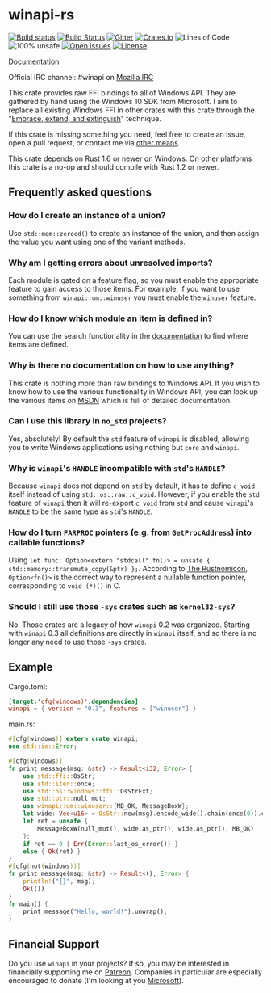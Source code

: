 # winapi-rs
[![Build status](https://ci.appveyor.com/api/projects/status/i47oonf5e7qm5utq/branch/0.3?svg=true)](https://ci.appveyor.com/project/retep998/winapi-rs/branch/0.3)
[![Build Status](https://travis-ci.org/retep998/winapi-rs.svg?branch=0.3)](https://travis-ci.org/retep998/winapi-rs)
[![Gitter](https://badges.gitter.im/Join%20Chat.svg)](https://gitter.im/retep998/winapi-rs)
[![Crates.io](https://img.shields.io/crates/v/winapi.svg)](https://crates.io/crates/winapi)
![Lines of Code](https://tokei.rs/b1/github/retep998/winapi-rs)
![100% unsafe](https://img.shields.io/badge/unsafe-100%25-blue.svg)
[![Open issues](https://img.shields.io/github/issues-raw/retep998/winapi-rs.svg)](https://github.com/retep998/winapi-rs/issues)
[![License](https://img.shields.io/crates/l/winapi.svg)](https://github.com/retep998/winapi-rs)


[Documentation](https://docs.rs/winapi/*/x86_64-pc-windows-msvc/winapi/)

Official IRC channel: #winapi on [Mozilla IRC](https://wiki.mozilla.org/IRC)

This crate provides raw FFI bindings to all of Windows API. They are gathered by hand using the Windows 10 SDK from Microsoft. I aim to replace all existing Windows FFI in other crates with this crate through the "[Embrace, extend, and extinguish](http://en.wikipedia.org/wiki/Embrace,_extend_and_extinguish)" technique.

If this crate is missing something you need, feel free to create an issue, open a pull request, or contact me via [other means](http://www.rustaceans.org/retep998).

This crate depends on Rust 1.6 or newer on Windows. On other platforms this crate is a no-op and should compile with Rust 1.2 or newer.

## Frequently asked questions ##

### How do I create an instance of a union?

Use `std::mem::zeroed()` to create an instance of the union, and then assign the value you want using one of the variant methods.

### Why am I getting errors about unresolved imports?

Each module is gated on a feature flag, so you must enable the appropriate feature to gain access to those items. For example, if you want to use something from `winapi::um::winuser` you must enable the `winuser` feature.

### How do I know which module an item is defined in?

You can use the search functionality in the [documentation](https://docs.rs/winapi/*/x86_64-pc-windows-msvc/winapi/) to find where items are defined.

### Why is there no documentation on how to use anything?

This crate is nothing more than raw bindings to Windows API. If you wish to know how to use the various functionality in Windows API, you can look up the various items on [MSDN](https://msdn.microsoft.com/en-us/library/windows/desktop/aa906039) which is full of detailed documentation.

### Can I use this library in `no_std` projects?

Yes, absolutely! By default the `std` feature of `winapi` is disabled, allowing you to write Windows applications using nothing but `core` and `winapi`.

### Why is `winapi`'s `HANDLE` incompatible with `std`'s `HANDLE`?

Because `winapi` does not depend on `std` by default, it has to define `c_void` itself instead of using `std::os::raw::c_void`. However, if you enable the `std` feature of `winapi` then it will re-export `c_void` from `std` and cause `winapi`'s `HANDLE` to be the same type as `std`'s `HANDLE`.

### How do I turn `FARPROC` pointers (e.g. from `GetProcAddress`) into callable functions?

Using `let func: Option<extern "stdcall" fn()> = unsafe { std::memory::transmute_copy(&ptr) };`.  According to [The Rustnomicon](https://doc.rust-lang.org/nomicon/ffi.html#the-nullable-pointer-optimization), `Option<fn()>` is the correct way to represent a nullable function pointer, corresponding to `void (*)()` in C.

### Should I still use those `-sys` crates such as `kernel32-sys`?

No. Those crates are a legacy of how `winapi` 0.2 was organized. Starting with `winapi` 0.3 all definitions are directly in `winapi` itself, and so there is no longer any need to use those `-sys` crates.

## Example ##

Cargo.toml:
```toml
[target.'cfg(windows)'.dependencies]
winapi = { version = "0.3", features = ["winuser"] }
```
main.rs:
```Rust
#[cfg(windows)] extern crate winapi;
use std::io::Error;

#[cfg(windows)]
fn print_message(msg: &str) -> Result<i32, Error> {
    use std::ffi::OsStr;
    use std::iter::once;
    use std::os::windows::ffi::OsStrExt;
    use std::ptr::null_mut;
    use winapi::um::winuser::{MB_OK, MessageBoxW};
    let wide: Vec<u16> = OsStr::new(msg).encode_wide().chain(once(0)).collect();
    let ret = unsafe {
        MessageBoxW(null_mut(), wide.as_ptr(), wide.as_ptr(), MB_OK)
    };
    if ret == 0 { Err(Error::last_os_error()) }
    else { Ok(ret) }
}
#[cfg(not(windows))]
fn print_message(msg: &str) -> Result<(), Error> {
    println!("{}", msg);
    Ok(())
}
fn main() {
    print_message("Hello, world!").unwrap();
}
```

## Financial Support
Do you use `winapi` in your projects? If so, you may be interested in financially supporting me on [Patreon](https://www.patreon.com/retep998). Companies in particular are especially encouraged to donate (I'm looking at you [Microsoft](https://github.com/Azure/iotedge/tree/master/edgelet)).
